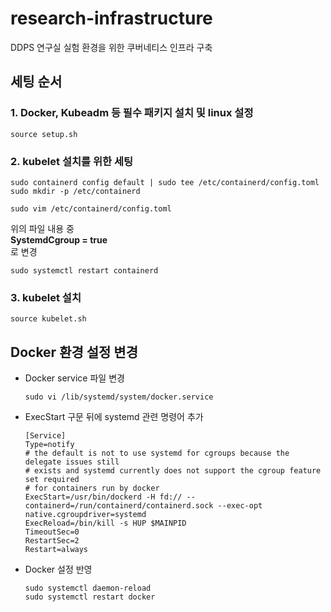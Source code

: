 # research-infrastructure
DDPS 연구실 실험 환경을 위한 쿠버네티스 인프라 구축

## 세팅 순서
### 1. Docker, Kubeadm 등 필수 패키지 설치 및 linux 설정
```
source setup.sh
```
### 2. kubelet 설치를 위한 세팅
```
sudo containerd config default | sudo tee /etc/containerd/config.toml
sudo mkdir -p /etc/containerd
```

```
sudo vim /etc/containerd/config.toml
```
위의 파일 내용 중 <br/>
**SystemdCgroup = true** <br/>
로 변경 

```
sudo systemctl restart containerd
```

### 3. kubelet 설치
```
source kubelet.sh
```

## Docker 환경 설정 변경
  - Docker service 파일 변경
    ```
    sudo vi /lib/systemd/system/docker.service
    ```
  - ExecStart 구문 뒤에 systemd 관련 명령어 추가
    ```
    [Service]
    Type=notify                                                                    
    # the default is not to use systemd for cgroups because the delegate issues still
    # exists and systemd currently does not support the cgroup feature set required
    # for containers run by docker                                                
    ExecStart=/usr/bin/dockerd -H fd:// --containerd=/run/containerd/containerd.sock --exec-opt native.cgroupdriver=systemd
    ExecReload=/bin/kill -s HUP $MAINPID
    TimeoutSec=0
    RestartSec=2
    Restart=always
    ```
- Docker 설정 반영
  ```
  sudo systemctl daemon-reload
  sudo systemctl restart docker
  ```

